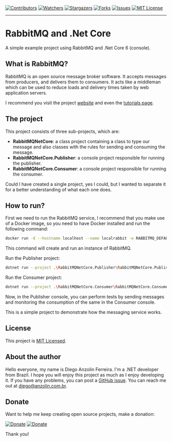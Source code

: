 <!-- PROJECT SHIELDS -->
<!--
*** I'm using markdown "reference style" links for readability.
*** Reference links are enclosed in brackets [ ] instead of parentheses ( ).
*** See the bottom of this document for the declaration of the reference variables
*** for contributors-url, forks-url, etc. This is an optional, concise syntax you may use.
*** https://www.markdownguide.org/basic-syntax/#reference-style-links
-->
[![Contributors][contributors-shield]][contributors-url]
[![Watchers][watchers-shield]][watchers-url]
[![Stargazers][stars-shield]][stars-url]
[![Forks][forks-shield]][forks-url]
[![Issues][issues-shield]][issues-url]
[![MIT License][license-shield]][license-url]

---

# RabbitMQ and .Net Core
A simple example project using RabbitMQ and .Net Core 6 (console).


## What is RabbitMQ?

RabbitMQ is an open source message broker software. It accepts messages from producers, and delivers them to consumers. It acts like a middleman which can be used to reduce loads and delivery times taken by web application servers.

I recommend you visit the project [website](https://www.rabbitmq.com/) and even the [tutorials page](https://www.rabbitmq.com/getstarted.html).


## The project

This project consists of three sub-projects, which are:
- **RabbitMQNetCore**: a class project containing a class to type our message and also classes with the rules for sending and consuming the message.
- **RabbitMQNetCore.Publisher**: a console project responsible for running the publisher.
- **RabbitMQNetCore.Consumer**: a console project responsible for running the consumer.

Could I have created a single project, yes I could, but I wanted to separate it for a better understanding of what each one does.


## How to run?

First we need to run the RabbitMQ service, I recommend that you make use of a Docker image, so you need to have Docker installed and run the following command:

```bash
docker run -d --hostname localhost --name localrabbit -e RABBITMQ_DEFAULT_USER=user -e RABBITMQ_DEFAULT_PASS=password rabbitmq:3-management
```

This command will create and run an instance of RabbitMQ.

Run the Publisher project:

```bash
dotnet run --project .\RabbitMQNetCore.Publisher\RabbitMQNetCore.Publisher.csproj
```

Run the Consumer project:

```bash
dotnet run --project .\RabbitMQNetCore.Consumer\RabbitMQNetCore.Consumer.csproj
```

Now, in the Publisher console, you can perform tests by sending messages and monitoring the consumption of the same in the Consumer console.

This is a simple project to demonstrate how the messaging service works.


## License

This project is [MIT Licensed](https://github.com/anzolin/RabbitMQNetCore/blob/master/LICENSE).

  
## About the author

Hello everyone, my name is Diego Anzolin Ferreira. I'm a .NET developer from Brazil. I hope you will enjoy this project as much as I enjoy developing it. If you have any problems, you can post a [GitHub issue](https://github.com/anzolin/AnzolinNetDevPack/issues). You can reach me out at diego@anzolin.com.br.


## Donate
  
Want to help me keep creating open source projects, make a donation:

[![Donate](https://img.shields.io/badge/Donate-PayPal-green.svg?style=for-the-badge)](https://www.paypal.com/donate?business=DN2VPNW42RTXY&no_recurring=0&currency_code=BRL) [![Donate](https://img.shields.io/badge/-buy_me_a%C2%A0coffee-gray?logo=buy-me-a-coffee&style=for-the-badge)](https://www.buymeacoffee.com/anzolin)

Thank you!



<!-- MARKDOWN LINKS & IMAGES -->
<!-- https://www.markdownguide.org/basic-syntax/#reference-style-links -->
[contributors-shield]: https://img.shields.io/github/contributors/anzolin/RabbitMQNetCore.svg?style=for-the-badge
[contributors-url]: https://github.com/anzolin/RabbitMQNetCore/graphs/contributors
[forks-shield]: https://img.shields.io/github/forks/anzolin/RabbitMQNetCore.svg?style=for-the-badge
[forks-url]: https://github.com/anzolin/RabbitMQNetCore/network/members
[watchers-shield]: https://img.shields.io/github/watchers/anzolin/RabbitMQNetCore.svg?style=for-the-badge
[watchers-url]: https://github.com/anzolin/RabbitMQNetCore/watchers
[stars-shield]: https://img.shields.io/github/stars/anzolin/RabbitMQNetCore.svg?style=for-the-badge
[stars-url]: https://github.com/anzolin/RabbitMQNetCore/stargazers
[issues-shield]: https://img.shields.io/github/issues/anzolin/RabbitMQNetCore.svg?style=for-the-badge
[issues-url]: https://github.com/anzolin/RabbitMQNetCore/issues
[license-shield]: https://img.shields.io/github/license/anzolin/RabbitMQNetCore.svg?style=for-the-badge
[license-url]: https://github.com/anzolin/RabbitMQNetCore/blob/master/LICENSE.txt
